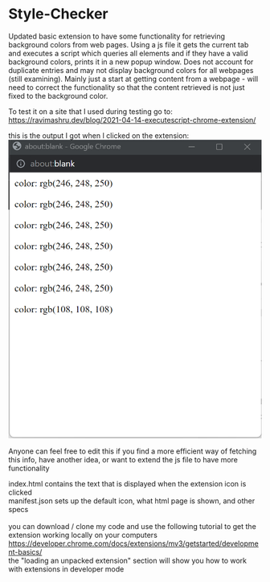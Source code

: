# Style-Checker

Updated basic extension to have some functionality for retrieving background colors from web pages. Using a js file it gets the current tab and executes a script which queries all elements and if they have a valid background colors, prints it in a new popup window. Does not account for duplicate entries and may not display background colors for all webpages (still examining). Mainly just a start at getting content from a webpage - will need to correct the functionality so that the content retrieved is not just fixed to the background color.

To test it on a site that I used during testing go to:
https://ravimashru.dev/blog/2021-04-14-executescript-chrome-extension/ 

this is the output I got when I clicked on the extension:
![Background colors returned by the site](/assets/background-colors-extension.png)

Anyone can feel free to edit this if you find a more efficient way of fetching this info, have another idea, or want to extend the js file to have more functionality

index.html contains the text that is displayed when the extension icon is clicked\
manifest.json sets up the default icon, what html page is shown, and other specs\
\
you can download / clone my code and use the following tutorial to get the extension working locally on your computers\
https://developer.chrome.com/docs/extensions/mv3/getstarted/development-basics/ \
the "loading an unpacked extension" section will show you how to work with extensions in developer mode
